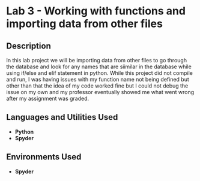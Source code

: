<h1>Lab 3 - Working with functions and importing data from other files </h1>


<h2>Description</h2>
In this lab project we will be importing data from other files to go through the database 
and look for any names that are siimilar in the database while using if/else and elif statement 
in python. While this project did not compile and run, I was having issues with my function name
not being defined but other than that the idea of my code worked fine but I could not debug the issue on 
my own and my professor eventually showed me what went wrong after my assignment was graded. 
<br />


<h2>Languages and Utilities Used</h2>

- <b>Python</b> 
- <b>Spyder</b>

<h2>Environments Used </h2>

- <b>Spyder</b> 



<!--
 ```diff
- text in red
+ text in green
! text in orange
# text in gray
@@ text in purple (and bold)@@
```
--!>
